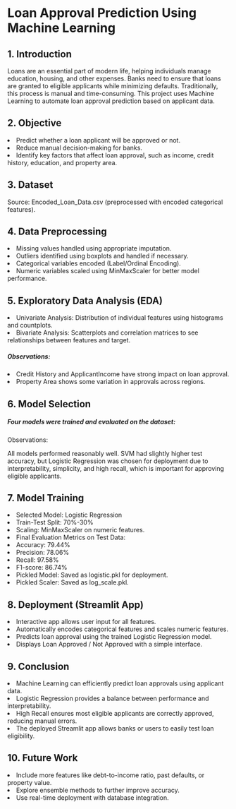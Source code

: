 # Loan Approval Prediction Using Machine Learning

## 1. Introduction

<p>Loans are an essential part of modern life, helping individuals manage education, housing, and other expenses. 
Banks need to ensure that loans are granted to eligible applicants while minimizing defaults. Traditionally, this process is manual and time-consuming. 
This project uses Machine Learning to automate loan approval prediction based on applicant data.</p>

## 2. Objective

<li>Predict whether a loan applicant will be approved or not.</li>
<li>Reduce manual decision-making for banks.</li>
<li>Identify key factors that affect loan approval, such as income, credit history, education, and property area.</li>

## 3. Dataset

<l1>Source: Encoded_Loan_Data.csv (preprocessed with encoded categorical features).</l1>

## 4. Data Preprocessing

<li>Missing values handled using appropriate imputation.</li>
<li>Outliers identified using boxplots and handled if necessary.</li>
<li>Categorical variables encoded (Label/Ordinal Encoding).</li>
<li>Numeric variables scaled using MinMaxScaler for better model performance.</li>

## 5. Exploratory Data Analysis (EDA)

<li>Univariate Analysis: Distribution of individual features using histograms and countplots.</li>
<li>Bivariate Analysis: Scatterplots and correlation matrices to see relationships between features and target.</li>

<h5>Observations:</h5>

<li>Credit History and ApplicantIncome have strong impact on loan approval.</li>
<li>Property Area shows some variation in approvals across regions.</li>

## 6. Model Selection

<h5>Four models were trained and evaluated on the dataset:</h5>

<p>Observations:</p>

<p>All models performed reasonably well.
SVM had slightly higher test accuracy, but Logistic Regression was chosen for deployment due to interpretability, simplicity, and high recall, which is important for approving eligible applicants.</p>

## 7. Model Training

<li>Selected Model: Logistic Regression</li>

<li>Train-Test Split: 70%-30%</li>

<li>Scaling: MinMaxScaler on numeric features.</li>

<li>Final Evaluation Metrics on Test Data:</li>
<li>Accuracy: 79.44%</li>
<li>Precision: 78.06%</li>
<li>Recall: 97.58%</li>
<li>F1-score: 86.74%</li>
<li>Pickled Model: Saved as logistic.pkl for deployment.</li>
<li>Pickled Scaler: Saved as log_scale.pkl.</li>

## 8. Deployment (Streamlit App)

<li>Interactive app allows user input for all features.</li>
<li>Automatically encodes categorical features and scales numeric features.</li>
<li>Predicts loan approval using the trained Logistic Regression model.</li>
<li>Displays Loan Approved / Not Approved with a simple interface.</li>

## 9. Conclusion

<li>Machine Learning can efficiently predict loan approvals using applicant data.</li>
<li>Logistic Regression provides a balance between performance and interpretability.</li>
<li>High Recall ensures most eligible applicants are correctly approved, reducing manual errors.</li>
<li>The deployed Streamlit app allows banks or users to easily test loan eligibility.</li>

## 10. Future Work

<li>Include more features like debt-to-income ratio, past defaults, or property value.</li>
<li>Explore ensemble methods to further improve accuracy.</li>
<li>Use real-time deployment with database integration.</li>
